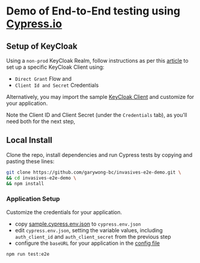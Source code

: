 # Demo of End-to-End testing using [Cypress.io](https://www.cypress.io/)

## Setup of KeyCloak

Using a `non-prod` KeyCloak Realm, follow instructions as per this [article](https://developers.redhat.com/blog/2020/01/29/api-login-and-jwt-token-generation-using-keycloak/) to set up a specific KeyCloak Client using:

- `Direct Grant` Flow and
- `Client Id and Secret` Credentials

Alternatively, you may import the sample [KeyCloak Client](./sample.kc-client.json) and customize for your application.

Note the Client ID and Client Secret (under the `Credentials` tab), as you'll need both for the next step,

## Local Install

Clone the repo, install dependencies and run Cypress tests by copying and pasting these lines:

```bash
git clone https://github.com/garywong-bc/invasives-e2e-demo.git \
&& cd invasives-e2e-demo \
&& npm install
```

### Application Setup

Customize the credentials for your application.

- copy [sample.cypress.env.json](./sample.cypress.env.json) to `cypress.env.json`
- edit `cypress.env.json`, setting the variable values, including `auth_client_id` and `auth_client_secret` from the previous step
- configure the `baseURL` for your application in the [config file](./cypress/plugins/index.js#L21)

```bash
npm run test:e2e
```
